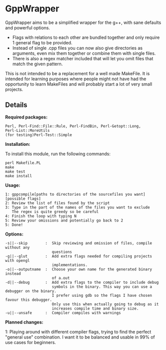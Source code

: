 GppWrapper
=======
GppWrapper aims to be a simplified wrapper for the g++, with sane defaults and
powerful options.

* Flags with relations to each other are bundled together and
only require 1 general flag to be provided. 
* Instead of single .cpp files you can now also give directories as arguments, even mix them together or combine them with
single files. 
* There is also a regex matcher included that will let you omit
files that match the given pattern. 

This is not intended to be a replacement for a well made MakeFile. It is
intended for
learning purposes where people might not have had the opportunity to learn
MakeFiles and will probably start a lot of very small projects.

Details
------------
**Required packages:** 

    Perl, Perl-Find::File::Rule, Perl-FindBin, Perl-Getopt::Long,
    Perl-List::MoreUtils
    (for testing)Perl-Test::Simple

**Installation:**

To install this module, run the following commands:

	perl Makefile.PL
	make
	make test
	make install


**Usage:**

    1: gppcompile[paths to directories of the sourcefiles you want][possible flags]
    2: Review the list of files found by the script
    3: Type in the part of the names of the files you want to exclude 
       The regex is quite greedy so be careful
    4: Finish the loop with typing N
    5: Review your omissions and potentially go back to 2 
    5: Done!

**Options:**

    -s||--skip        :  Skip reviewing and omission of files, compile without any 
                         questions 
    -g||--glut        :  Add extra flags needed for compiling projects with opengl
                         implementations.
    -o||--outputname  :  Choose your own name for the generated binary instead
                         of a.out
    -d||--debug       :  Add extra flags to the compiler to include debug
                         symbols in the binary. This way you can use a debugger on the binary.
                         I prefer using gdb so the flags I have chosen favour this debugger.
                         Only use this when actually going to debug as it
                         increases compile time and binary size.
    -u||--unsafe      :  Compiler compiles with warnings 

**Planned changes:**
    
1: Playing around with different compiler flags, trying to find the perfect "general use" combination.
   I want it to be balanced and usable in 99% of use cases for beginners.
